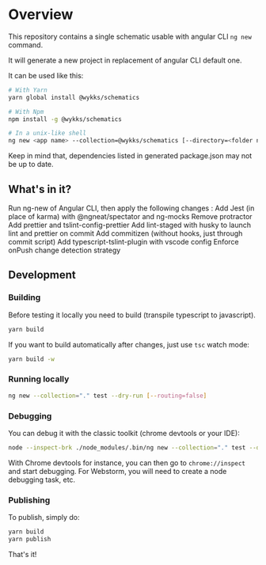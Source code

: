 # Overview

This repository contains a single schematic usable with angular CLI `ng new` command.

It will generate a new project in replacement of angular CLI default one.

It can be used like this:

```bash
# With Yarn
yarn global install @wykks/schematics

# With Npm
npm install -g @wykks/schematics

# In a unix-like shell
ng new <app name> --collection=@wykks/schematics [--directory=<folder name>] [--title=<some text>] [--prefix=<some prefix>]
```

Keep in mind that, dependencies listed in generated package.json may not be up to date.

## What's in it?

Run ng-new of Angular CLI, then apply the following changes :
Add Jest (in place of karma) with @ngneat/spectator and ng-mocks
Remove protractor
Add prettier and tslint-config-prettier
Add lint-staged with husky to launch lint and prettier on commit
Add commitizen (without hooks, just through commit script)
Add typescript-tslint-plugin with vscode config
Enforce onPush change detection strategy

## Development

### Building

Before testing it locally you need to build (transpile typescript to javascript).

```bash
yarn build
```

If you want to build automatically after changes, just use `tsc` watch mode:

```bash
yarn build -w
```

### Running locally

```bash
ng new --collection="." test --dry-run [--routing=false]
```

### Debugging

You can debug it with the classic toolkit (chrome devtools or your IDE):

```bash
node --inspect-brk ./node_modules/.bin/ng new --collection="." test --dry-run --routing=false
```

With Chrome devtools for instance, you can then go to `chrome://inspect` and start debugging.
For Webstorm, you will need to create a node debugging task, etc.

### Publishing

To publish, simply do:

```bash
yarn build
yarn publish
```

That's it!
